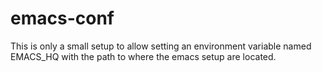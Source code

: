 # emacs-conf

This is only a small setup to allow setting an environment variable named EMACS_HQ with the path to where the emacs setup are located.
